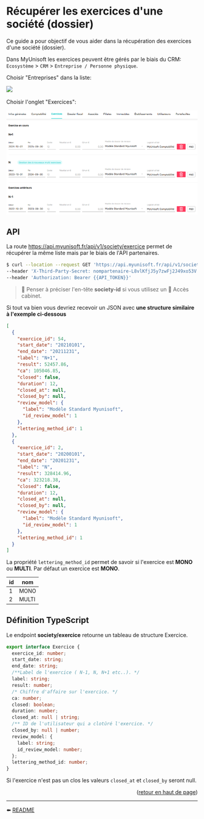 <span id="readme-top"></span>

# Récupérer les exercices d'une société (dossier)
Ce guide a pour objectif de vous aider dans la récupération des exercices d'une société (dossier).

Dans MyUnisoft les exercices peuvent être gérés par le biais du CRM: `Ecosystème` > `CRM` > `Entreprise / Personne physique`.

Choisir "Entreprises" dans la liste:

![](./images/crm_list_entreprises.PNG)

Choisir l'onglet "Exercices":

![](./images/exercices.PNG)

## API

La route https://api.myunisoft.fr/api/v1/society/exercice permet de récupérer la même liste mais par le biais de l'API partenaires.

```bash
$ curl --location --request GET 'https://api.myunisoft.fr/api/v1/society/exercice' \
--header 'X-Third-Party-Secret: nompartenaire-L8vlKfjJ5y7zwFj2J49xo53V' \
--header 'Authorization: Bearer {{API_TOKEN}}'
```

> 👀 Penser à préciser l'en-tête **society-id** si vous utilisez un 🔹 Accès cabinet.

Si tout va bien vous devriez recevoir un JSON avec **une structure similaire à l'exemple ci-dessous**
```json
[
  {
    "exercice_id": 54,
    "start_date": "20210101",
    "end_date": "20211231",
    "label": "N+1",
    "result": 52457.86,
    "ca": 105046.85,
    "closed": false,
    "duration": 12,
    "closed_at": null,
    "closed_by": null,
    "review_model": {
      "label": "Modèle Standard Myunisoft",
      "id_review_model": 1
    },
    "lettering_method_id": 1
  },
  {
    "exercice_id": 2,
    "start_date": "20200101",
    "end_date": "20201231",
    "label": "N",
    "result": 328414.96,
    "ca": 323218.38,
    "closed": false,
    "duration": 12,
    "closed_at": null,
    "closed_by": null,
    "review_model": {
      "label": "Modèle Standard Myunisoft",
      "id_review_model": 1
    },
    "lettering_method_id": 1
  }
]
```

La propriété `lettering_method_id` permet de savoir si l'exercice est **MONO** ou **MULTI**. Par défaut un exercice est **MONO**.

| id | nom |
| --- | --- |
| 1 | MONO |
| 2 | MULTI |

## Définition TypeScript

Le endpoint **society/exercice** retourne un tableau de structure Exercice.

```ts
export interface Exercice {
  exercice_id: number;
  start_date: string;
  end_date: string;
  /**Label de l'exercice ( N-1, N, N+1 etc..). */
  label: string;
  result: number;
  /* Chiffre d'affaire sur l'exercice. */
  ca: number;
  closed: boolean;
  duration: number;
  closed_at: null | string;
  /** ID de l'utilisateur qui a clotûré l'exercice. */
  closed_by: null | number;
  review_model: {
    label: string;
    id_review_model: number;
  };
  lettering_method_id: number;
}
```

Si l'exercice n'est pas un clos les valeurs `closed_at` et `closed_by` seront null.

<p align="right">(<a href="#readme-top">retour en haut de page</a>)</p>

---

⬅️ [README](../README.md)
